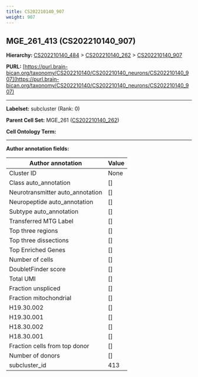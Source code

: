 ```yaml
---
title: CS202210140_907
weight: 907
---
```

## MGE_261_413 (CS202210140_907)
<b>Hierarchy: </b>
[CS202210140_484](../CS202210140_484) >
[CS202210140_262](../CS202210140_262) >
[CS202210140_907](../CS202210140_907)

**PURL:** [https://purl.brain-bican.org/taxonomy/CS202210140/CS202210140_neurons/CS202210140_907](https://purl.brain-bican.org/taxonomy/CS202210140/CS202210140_neurons/CS202210140_907)

---


**Labelset:** subcluster (Rank: 0)

**Parent Cell Set:** MGE_261 ([CS202210140_262](../CS202210140_262))



**Cell Ontology Term:** 

[MARKER GENES.]: #


---

[TRANSFERRED ANNOTATIONS.]: #


[AUTHOR ANNOTATION FIELDS.]: #


**Author annotation fields:**

| Author annotation | Value |
|-------------------|-------|
|Cluster ID|None|
|Class auto_annotation|[]|
|Neurotransmitter auto_annotation|[]|
|Neuropeptide auto_annotation|[]|
|Subtype auto_annotation|[]|
|Transferred MTG Label|[]|
|Top three regions|[]|
|Top three dissections|[]|
|Top Enriched Genes|[]|
|Number of cells|[]|
|DoubletFinder score|[]|
|Total UMI|[]|
|Fraction unspliced|[]|
|Fraction mitochondrial|[]|
|H19.30.002|[]|
|H19.30.001|[]|
|H18.30.002|[]|
|H18.30.001|[]|
|Fraction cells from top donor|[]|
|Number of donors|[]|
|subcluster_id|413|
